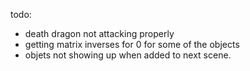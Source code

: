 todo:

  - death dragon not attacking properly
  - getting matrix inverses for 0 for some of the objects
  - objets not showing up when added to next scene.

